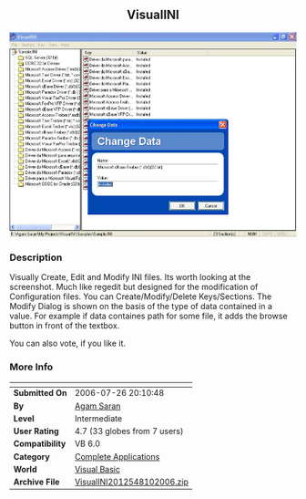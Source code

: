 ﻿<div align="center">

## VisualINI

<img src="PIC20068101818147834.JPG">
</div>

### Description

Visually Create, Edit and Modify INI files. Its worth looking at the screenshot. Much like regedit but designed for the modification of Configuration files. You can Create/Modify/Delete Keys/Sections. The Modify Dialog is shown on the basis of the type of data contained in a value. For example if data containes path for some file, it adds the browse button in front of the textbox.

You can also vote, if you like it.
 
### More Info
 


<span>             |<span>
---                |---
**Submitted On**   |2006-07-26 20:10:48
**By**             |[Agam Saran](https://github.com/Planet-Source-Code/PSCIndex/blob/master/ByAuthor/agam-saran.md)
**Level**          |Intermediate
**User Rating**    |4.7 (33 globes from 7 users)
**Compatibility**  |VB 6\.0
**Category**       |[Complete Applications](https://github.com/Planet-Source-Code/PSCIndex/blob/master/ByCategory/complete-applications__1-27.md)
**World**          |[Visual Basic](https://github.com/Planet-Source-Code/PSCIndex/blob/master/ByWorld/visual-basic.md)
**Archive File**   |[VisualINI2012548102006\.zip](https://github.com/Planet-Source-Code/agam-saran-visualini__1-66239/archive/master.zip)









